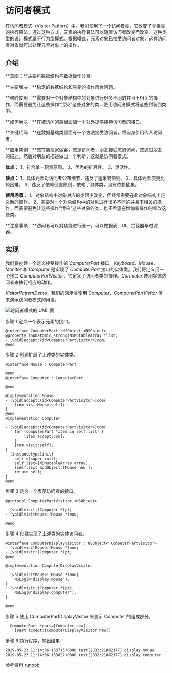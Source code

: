 # 访问者模式

在访问者模式（Visitor Pattern）中，我们使用了一个访问者类，它改变了元素类的执行算法。通过这种方式，元素的执行算法可以随着访问者改变而改变。这种类型的设计模式属于行为型模式。根据模式，元素对象已接受访问者对象，这样访问者对象就可以处理元素对象上的操作。

## 介绍

**意图：**主要将数据结构与数据操作分离。

**主要解决：**稳定的数据结构和易变的操作耦合问题。

**何时使用：**需要对一个对象结构中的对象进行很多不同的并且不相关的操作，而需要避免让这些操作"污染"这些对象的类，使用访问者模式将这些封装到类中。

**如何解决：**在被访问的类里面加一个对外提供接待访问者的接口。

**关键代码：**在数据基础类里面有一个方法接受访问者，将自身引用传入访问者。

**应用实例：**您在朋友家做客，您是访问者，朋友接受您的访问，您通过朋友的描述，然后对朋友的描述做出一个判断，这就是访问者模式。

**优点：** 1、符合单一职责原则。 2、优秀的扩展性。 3、灵活性。

**缺点：** 1、具体元素对访问者公布细节，违反了迪米特原则。 2、具体元素变更比较困难。 3、违反了依赖倒置原则，依赖了具体类，没有依赖抽象。

**使用场景：** 1、对象结构中对象对应的类很少改变，但经常需要在此对象结构上定义新的操作。 2、需要对一个对象结构中的对象进行很多不同的并且不相关的操作，而需要避免让这些操作"污染"这些对象的类，也不希望在增加新操作时修改这些类。

**注意事项：**访问者可以对功能进行统一，可以做报表、UI、拦截器与过滤器。

## 实现

我们将创建一个定义接受操作的 *ComputerPart* 接口。*Keyboard*、*Mouse*、*Monitor* 和 *Computer* 是实现了 *ComputerPart* 接口的实体类。我们将定义另一个接口 *ComputerPartVisitor*，它定义了访问者类的操作。*Computer* 使用实体访问者来执行相应的动作。

*VisitorPatternDemo*，我们的演示类使用 *Computer*、*ComputerPartVisitor* 类来演示访问者模式的用法。

![访问者模式的 UML 图](http://upload-images.jianshu.io/upload_images/783986-020e1eb2cae15e32.jpg?imageMogr2/auto-orient/strip%7CimageView2/2/w/1240)


步骤 1
定义一个表示元素的接口。
```
@interface ComputerPart :NSObject <NSObject>
@property (nonatomic,strong)NSMutableArray *list;
- (void)accept:(id<ComputerPartVisitor>)com;
@end
```
步骤 2
创建扩展了上述类的实体类。
```
@interface Mouse : ComputerPart

@end
@interface Computer : ComputerPart

@end

@implementation Mouse
- (void)accept:(id<ComputerPartVisitor>)com{
    [com visitMouse:self];
}
@end
@implementation Computer

- (void)accept:(id<ComputerPartVisitor>)com{
    for (ComputerPart *item in self.list) {
        [item accept:com];
    }
    [com visit:self];
}
- (instancetype)init{
    self =[super init];
    self.list=[NSMutableArray array];
    [self.list addObject:[Mouse new]];
    return self;
}
@end
```
步骤 3
定义一个表示访问者的接口。
```
@protocol ComputerPartVisitor <NSObject>

- (void)visit:(Computer *)pt;
- (void)visitMouse:(Mouse *)mou;

@end
```

步骤 4
创建实现了上述类的实体访问者。
```
@interface ComputerDisplayVisitor : NSObject< ComputerPartVisitor>
- (void)visitMouse:(Mouse *)mou;
- (void)visit:(Computer *)pt;
@end

@implementation ComputerDisplayVisitor

- (void)visitMouse:(Mouse *)mou{
    NSLog(@"display mouse");
}
- (void)visit:(Computer *)pt{
    NSLog(@"display computer");
}

@end
```
步骤 5
使用 ComputerPartDisplayVisitor 来显示 Computer 的组成部分。
```
  ComputerPart *part=[Computer new];
    [part accept:[ComputerDisplayVisitor new]];

```
步骤 6
执行程序，输出结果：
```
2019-05-23 11:14:36.133715+0800 test[2832:21862177] display mouse
2019-05-23 11:14:36.133827+0800 test[2832:21862177] display computer
```


参考资料
[runoob](https://www.runoob.com/design-pattern/design-pattern-intro.html)
